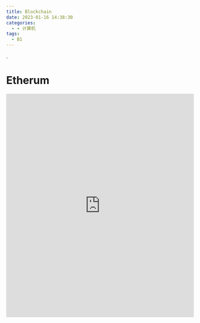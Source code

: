 ```yaml
---
title: Blockchain
date: 2023-01-16 14:38:30
categories:
  - - 计算机
tags:
  - B1
---
```


.

<!-- more -->

# Etherum

<iframe src="https://xmind.works/share/SmAWvzOo" style="width: 100%; height: 600px; border: none;"></iframe>
